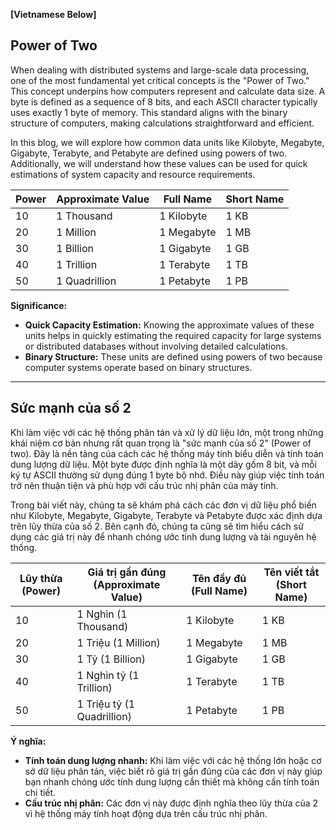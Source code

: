 **[Vietnamese Below]**

## Power of Two
When dealing with distributed systems and large-scale data processing, one of the most fundamental yet critical concepts is the "Power of Two." This concept underpins how computers represent and calculate data size. A byte is defined as a sequence of 8 bits, and each ASCII character typically uses exactly 1 byte of memory. This standard aligns with the binary structure of computers, making calculations straightforward and efficient.

In this blog, we will explore how common data units like Kilobyte, Megabyte, Gigabyte, Terabyte, and Petabyte are defined using powers of two. Additionally, we will understand how these values can be used for quick estimations of system capacity and resource requirements.

| **Power**            | **Approximate Value**                   | **Full Name**              | **Short Name**               |
|-----------------------|------------------------------------------|-----------------------------|--------------------------------|
| 10                   | 1 Thousand                              | 1 Kilobyte                 | 1 KB                          |
| 20                   | 1 Million                               | 1 Megabyte                 | 1 MB                          |
| 30                   | 1 Billion                               | 1 Gigabyte                 | 1 GB                          |
| 40                   | 1 Trillion                              | 1 Terabyte                 | 1 TB                          |
| 50                   | 1 Quadrillion                           | 1 Petabyte                 | 1 PB                          |

**Significance:**
- **Quick Capacity Estimation:** Knowing the approximate values of these units helps in quickly estimating the required capacity for large systems or distributed databases without involving detailed calculations.
- **Binary Structure:** These units are defined using powers of two because computer systems operate based on binary structures.

-----------

## Sức mạnh của số 2
Khi làm việc với các hệ thống phân tán và xử lý dữ liệu lớn, một trong những khái niệm cơ bản nhưng rất quan trọng là "sức mạnh của số 2" (Power of two). Đây là nền tảng của cách các hệ thống máy tính biểu diễn và tính toán dung lượng dữ liệu. Một byte được định nghĩa là một dãy gồm 8 bit, và mỗi ký tự ASCII thường sử dụng đúng 1 byte bộ nhớ. Điều này giúp việc tính toán trở nên thuận tiện và phù hợp với cấu trúc nhị phân của máy tính.

Trong bài viết này, chúng ta sẽ khám phá cách các đơn vị dữ liệu phổ biến như Kilobyte, Megabyte, Gigabyte, Terabyte và Petabyte được xác định dựa trên lũy thừa của số 2. Bên cạnh đó, chúng ta cũng sẽ tìm hiểu cách sử dụng các giá trị này để nhanh chóng ước tính dung lượng và tài nguyên hệ thống.

| **Lũy thừa (Power)** | **Giá trị gần đúng (Approximate Value)** | **Tên đầy đủ (Full Name)** | **Tên viết tắt (Short Name)** |
|-----------------------|------------------------------------------|-----------------------------|--------------------------------|
| 10                   | 1 Nghìn (1 Thousand)                    | 1 Kilobyte                 | 1 KB                          |
| 20                   | 1 Triệu (1 Million)                     | 1 Megabyte                 | 1 MB                          |
| 30                   | 1 Tỷ (1 Billion)                        | 1 Gigabyte                 | 1 GB                          |
| 40                   | 1 Nghìn tỷ (1 Trillion)                 | 1 Terabyte                 | 1 TB                          |
| 50                   | 1 Triệu tỷ (1 Quadrillion)              | 1 Petabyte                 | 1 PB                          |

**Ý nghĩa:**
- **Tính toán dung lượng nhanh:** Khi làm việc với các hệ thống lớn hoặc cơ sở dữ liệu phân tán, việc biết rõ giá trị gần đúng của các đơn vị này giúp bạn nhanh chóng ước tính dung lượng cần thiết mà không cần tính toán chi tiết.
- **Cấu trúc nhị phân:** Các đơn vị này được định nghĩa theo lũy thừa của 2 vì hệ thống máy tính hoạt động dựa trên cấu trúc nhị phân.



